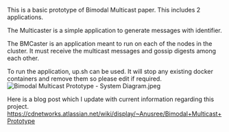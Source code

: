 This is a basic prototype of Bimodal Multicast paper.
This includes 2 applications. 

The Multicaster is a simple application to generate messages with identifier.

The BMCaster is an application meant to run on each of the nodes in the cluster.
It must receive the multicast messages and gossip digests among each other.

To run the application, up.sh can be used. It will stop any existing docker containers and remove them so please edit if required.
![Bimodal Multicast Prototype - System Diagram.jpeg](https://bitbucket.org/repo/RberGR/images/2130455641-Bimodal%20Multicast%20Prototype%20-%20System%20Diagram.jpeg)

Here is a blog post which I update with current information regarding this project.
https://cdnetworks.atlassian.net/wiki/display/~Anusree/Bimodal+Multicast+Prototype
